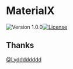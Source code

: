 # MaterialX
![Version 1.0.0](https://img.shields.io/badge/version-1.0.0-yellow.svg)[![License](https://img.shields.io/badge/license-GPL3.0-blue.svg)](https://github.com/newbee-ltd/newbee-mall/blob/master/LICENSE)

## Thanks

[@Lydddddddd](https://github.com/Lydddddddd)